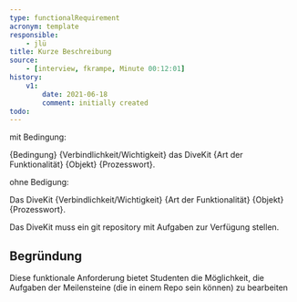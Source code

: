 ```yaml
---
type: functionalRequirement
acronym: template
responsible: 
    - jlü
title: Kurze Beschreibung
source:
    - [interview, fkrampe, Minute 00:12:01]
history:
    v1:
        date: 2021-06-18
        comment: initially created
todo: 
---
```


mit Bedingung:

{Bedingung} {Verbindlichkeit/Wichtigkeit} das DiveKit {Art der Funktionalität} {Objekt} {Prozesswort}.

ohne Bedigung:

Das DiveKit {Verbindlichkeit/Wichtigkeit} {Art der Funktionalität} {Objekt} {Prozesswort}.

Das DiveKit muss ein git repository mit Aufgaben zur Verfügung stellen.

## Begründung

Diese funktionale Anforderung bietet Studenten die Möglichkeit, die Aufgaben der
Meilensteine (die in einem Repo sein können) zu bearbeiten
